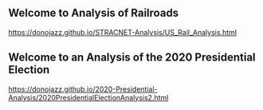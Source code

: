 ## Welcome to Analysis of Railroads


https://donojazz.github.io/STRACNET-Analysis/US_Rail_Analysis.html

## Welcome to an Analysis of the 2020 Presidential Election

https://donojazz.github.io/2020-Presidential-Analysis/2020PresidentialElectionAnalysis2.html
